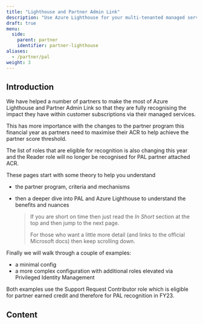 ```yaml
---
title: "Lighthouse and Partner Admin Link"
description: "Use Azure Lighthouse for your multi-tenanted managed service delivery and combine with Partner Admin Link to maximise your partner attached ACR for the partner score."
draft: true
menu:
  side:
    parent: partner
    identifier: partner-lighthouse
aliases:
  - /partner/pal
weight: 3
---
```


## Introduction

We have helped a number of partners to make the most of Azure Lighthouse and Partner Admin Link so that they are fully recognising the impact they have within customer subscriptions via their managed services.

This has more importance with the changes to the partner program this financial year as partners need to maximise their ACR to help achieve the partner score threshold.

The list of roles that are eligible for recognition is also changing this year and the Reader role will no longer be recognised for PAL partner attached ACR.

These pages start with some theory to help you understand

* the partner program, criteria and mechanisms
* then a deeper dive into PAL and Azure Lighthouse to understand the benefits and nuances

    > If you are short on time then just read the _In Short_ section at the top and then jump to the next page.
    >
    > For those who want a little more detail (and links to the official Microsoft docs) then keep scrolling down.

Finally we will walk through a couple of examples:

* a minimal config
* a more complex configuration with additional roles elevated via Privileged Identity Management

Both examples use the Support Request Contributor role which is eligible for partner earned credit and therefore for PAL recognition in FY23.

## Content

